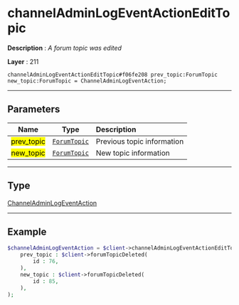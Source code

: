 # channelAdminLogEventActionEditTopic

**Description** : *A forum topic was edited*

**Layer** : 211

```tl
channelAdminLogEventActionEditTopic#f06fe208 prev_topic:ForumTopic new_topic:ForumTopic = ChannelAdminLogEventAction;
```

---

## Parameters

| Name | Type | Description |
| :---: | :---: | :--- |
| <mark>prev_topic</mark> | [`ForumTopic`](type/ForumTopic) | Previous topic information |
| <mark>new_topic</mark> | [`ForumTopic`](type/ForumTopic) | New topic information |

---

## Type

[ChannelAdminLogEventAction](type/ChannelAdminLogEventAction)

---

## Example

```php
$channelAdminLogEventAction = $client->channelAdminLogEventActionEditTopic(
	prev_topic : $client->forumTopicDeleted(
		id : 76,
	),
	new_topic : $client->forumTopicDeleted(
		id : 85,
	),
);
```